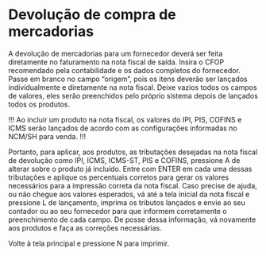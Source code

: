 # Devolução de compra de mercadorias

A devolução de mercadorias para um fornecedor deverá ser feita diretamente no faturamento na nota fiscal de saída. Insira o CFOP recomendado pela contabilidade e os dados completos do fornecedor. Passe em branco no campo “origem”, pois os itens deverão ser lançados individualmente e diretamente na nota fiscal. Deixe vazios todos os campos de valores, eles serão preenchidos pelo próprio sistema depois de lançados todos os produtos.

!!!
Ao incluir um produto na nota fiscal, os valores do IPI, PIS, COFINS e ICMS serão lançados de acordo com as configurações informadas no NCM/SH para venda.
!!!

Portanto, para aplicar, aos produtos, as tributações desejadas na nota fiscal de devolução como IPI, ICMS, ICMS-ST, PIS e COFINS, pressione A de alterar sobre o produto já incluído. Entre com ENTER em cada uma dessas tributações e aplique os percentuais corretos para gerar os valores necessários para a impressão correta da nota fiscal. Caso precise de ajuda, ou não chegue aos valores esperados, vá até a tela inicial da nota fiscal e pressione L de lançamento, imprima os tributos lançados e envie ao seu contador ou ao seu fornecedor para que informem corretamente o preenchimento de cada campo. De posse dessa informação, vá novamente aos produtos e faça as correções necessárias.

Volte à tela principal e pressione N para imprimir.